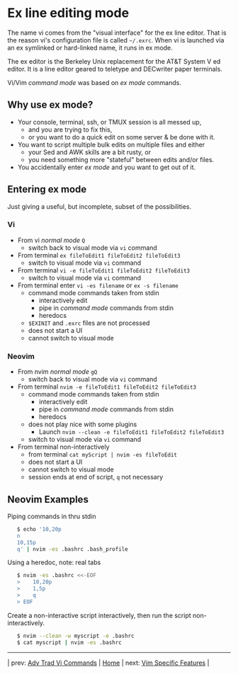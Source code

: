 # Ex line editing mode

The name vi comes from the "visual interface" for the ex line editor.
That is the reason vi's configuration file is called `~/.exrc`. When vi
is launched via an ex symlinked or hard-linked name, it runs in ex mode.

The ex editor is the Berkeley Unix replacement for the AT&T System V ed
editor. It is a line editor geared to teletype and DECwriter paper
terminals.

Vi/Vim *command mode* was based on *ex mode* commands.

## Why use ex mode?

* Your console, terminal, ssh, or TMUX session is all messed up,
  * and you are trying to fix this,
  * or you want to do a quick edit on some server & be done with it.
* You want to script multiple bulk edits on multiple files and either
  * your Sed and AWK skills are a bit rusty, or
  * you need something more "stateful" between edits and/or files.
* You accidentally enter *ex mode* and you want to get out of it.

## Entering ex mode

Just giving a useful, but incomplete, subset of the possibilities.

### Vi 

* From vi *normal mode* `Q`
  * switch back to visual mode via `vi` command
* From terminal `ex fileToEdit1 fileToEdit2 fileToEdit3`
  * switch to visual mode via `vi` command
* From terminal `vi -e fileToEdit1 fileToEdit2 fileToEdit3`
  * switch to visual mode via `vi` command
* From terminal enter `vi -es filename` or `ex -s filename`
  * command mode commands taken from stdin
    * interactively edit
    * pipe in *command mode* commands from stdin
    * heredocs
  * `$EXINIT` and `.exrc` files are not processed
  * does not start a UI
  * cannot switch to visual mode

### Neovim
* From nvim *normal mode* `gQ`
  * switch back to visual mode via `vi` command
* From terminal `nvim -e fileToEdit1 fileToEdit2 fileToEdit3`
  * command mode commands taken from stdin
    * interactively edit
    * pipe in *command mode* commands from stdin
    * heredocs
  * does not play nice with some plugins
    * Launch `nvim --clean -e fileToEdit1 fileToEdit2 fileToEdit3`
  * switch to visual mode via `vi` command
* From terminal non-interactively
  * from terminal `cat myScript | nvim -es fileToEdit`
  * does not start a UI
  * cannot switch to visual mode
  * session ends at end of script, `q` not necessary


## Neovim Examples

Piping commands in thru stdin

```bash
   $ echo '10,20p
   n
   10,15p
   q' | nvim -es .bashrc .bash_profile
```

Using a heredoc, note: real tabs

```bash
   $ nvim -es .bashrc <<-EOF
   >	10,20p
   >	1,5p
   >	q
   > EOF
```

Create a non-interactive script interactively,
then run the script non-interactively.

```bash
   $ nvim --clean -w myscript -e .bashrc
   $ cat myscript | nvim -es .bashrc
```

---

| prev: [Adv Trad Vi Commands][4] | [Home][0] | next: [Vim Specific Features][6] |

[4]: 04-AdvTradViCommands.md
[0]: ../README.md
[6]: 06-VimSpecificFeatures.md
[50]: http://www.lagmonster.org/docs/vi2.html
